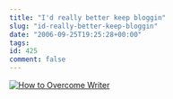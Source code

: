 ```yaml
---
title: "I'd really better keep bloggin"
slug: "id-really-better-keep-bloggin"
date: "2006-09-25T19:25:28+00:00"
tags:
id: 425
comment: false
---
```


[![How to Overcome Writer](http://blaugh.com/cartoons/060922_blogging_material.gif "How to Overcome Writer")](http://blaugh.com/2006/09/22/how-to-overcome-writers-block/)
